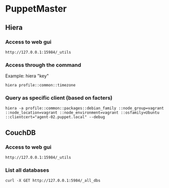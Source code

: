 # PuppetMaster

## Hiera

### Access to web gui
```
http://127.0.0.1:15984/_utils
```

### Access through the command
Example: hiera "key"
```shell
hiera profile::common::timezone
```

### Query as specific client (based on facters)
```
hiera -a profile::common::packages::debian_family ::node_group=vagrant ::node_location=vagrant ::node_environment=vagrant ::osfamily=Ubuntu ::clientcert="agent-02.puppet.local" --debug
```

## CouchDB

### Access to web gui
```
http://127.0.0.1:15984/_utils
```

### List all databases
```shell
curl -X GET http://127.0.0.1:5984/_all_dbs
```
